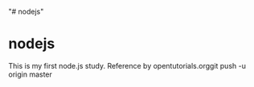 "# nodejs" 
# nodejs
This is my first node.js study. Reference by opentutorials.orggit push -u origin master
